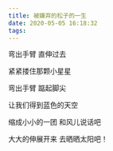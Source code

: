 ```yaml
---
title: 被嫌弃的松子的一生
date: 2020-05-05 16:18:32
tags:
---
```

弯出手臂 直伸过去

紧紧搂住那颗小星星

弯出手臂 踮起脚尖

让我们得到蓝色的天空

缩成小小的一团 和风儿说话吧

大大的伸展开来 去晒晒太阳吧！